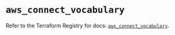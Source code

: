 # `aws_connect_vocabulary`

Refer to the Terraform Registry for docs: [`aws_connect_vocabulary`](https://registry.terraform.io/providers/hashicorp/aws/5.63.1/docs/resources/connect_vocabulary).
